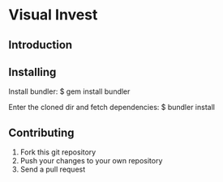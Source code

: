Visual Invest
=============

Introduction
------------

Installing
----------

Install bundler:
	$ gem install bundler

Enter the cloned dir and fetch dependencies:
	$ bundler install

Contributing
------------

1) Fork this git repository
2) Push your changes to your own repository
3) Send a pull request

